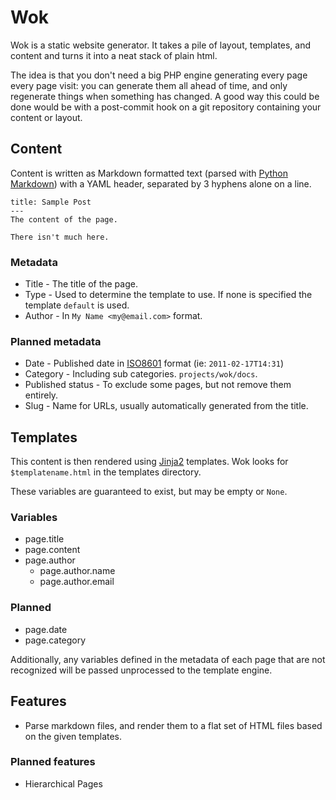Wok
===
Wok is a static website generator. It takes a pile of layout, templates, and content and turns it into a neat stack of plain html.

The idea is that you don't need a big PHP engine generating every page every page visit: you can generate them all ahead of time, and only regenerate things when something has changed. A good way this could be done would be with a post-commit hook on a git repository containing your content or layout.

Content
-------
Content is written as Markdown formatted text (parsed with [Python Markdown][mkd]) with a YAML header, separated by 3 hyphens alone on a line.

    title: Sample Post
    ---
    The content of the page.

    There isn't much here.

### Metadata
 -  Title - The title of the page.
 -  Type - Used to determine the template to use. If none is specified the template `default` is used.
 -  Author - In `My Name <my@email.com>` format.

### Planned metadata
 -  Date - Published date in [ISO8601][8601] format (ie: `2011-02-17T14:31`)
 -  Category - Including sub categories. `projects/wok/docs`.
 -  Published status - To exclude some pages, but not remove them entirely.
 -  Slug - Name for URLs, usually automatically generated from the title.

[mkd]: http://www.freewisdom.org/projects/python-markdown/
[8601]: http://en.wikipedia.org/wiki/ISO_8601

Templates
---------
This content is then rendered using [Jinja2][jinja] templates. Wok looks for `$templatename.html` in the templates directory.

These variables are guaranteed to exist, but may be empty or `None`.

### Variables
 -  page.title
 -  page.content
 -  page.author
    -  page.author.name
    -  page.author.email

### Planned
 -  page.date
 -  page.category

Additionally, any variables defined in the metadata of each page that are not recognized will be passed unprocessed to the template engine.

[jinja]: http://jinja.pocoo.org/

Features
--------
 -  Parse markdown files, and render them to a flat set of HTML files based on the given templates.

### Planned features
 -  Hierarchical Pages
